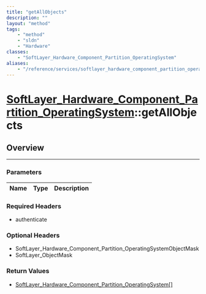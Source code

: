 ```yaml
---
title: "getAllObjects"
description: ""
layout: "method"
tags:
    - "method"
    - "sldn"
    - "Hardware"
classes:
    - "SoftLayer_Hardware_Component_Partition_OperatingSystem"
aliases:
    - "/reference/services/softlayer_hardware_component_partition_operatingsystem/getAllObjects"
---
```

# [SoftLayer_Hardware_Component_Partition_OperatingSystem](/reference/services/SoftLayer_Hardware_Component_Partition_OperatingSystem)::getAllObjects





## Overview 


-----

### Parameters 
|Name | Type | Description |
| --- | --- | --- |


### Required Headers
* authenticate


### Optional Headers
* SoftLayer_Hardware_Component_Partition_OperatingSystemObjectMask
* SoftLayer_ObjectMask

### Return Values
* <a href='/reference/datatypes/SoftLayer_Hardware_Component_Partition_OperatingSystem'>SoftLayer_Hardware_Component_Partition_OperatingSystem[] </a>




